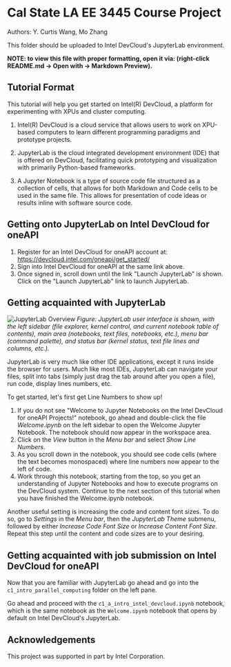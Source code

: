 # Cal State LA EE 3445 Course Project

Authors: Y. Curtis Wang, Mo Zhang

This folder should be uploaded to Intel DevCloud's JupyterLab environment.

**NOTE: to view this file with proper formatting, open it via: (right-click README.md -> Open with -> Markdown Preview).**

## Tutorial Format

This tutorial will help you get started on Intel(R) DevCloud, a platform for experimenting with XPUs and cluster computing.

1. Intel(R) DevCloud is a cloud service that allows users to work on XPU-based computers to learn different programming paradigms and prototype projects.

2. JupyterLab is the cloud integrated development environment (IDE) that is offered on DevCloud, facilitating quick prototyping and visualization with primarily Python-based frameworks.

3. A Jupyter Notebook is a type of source code file structured as a collection of cells, that allows for both Markdown and Code cells to be used in the same file.  This allows for presentation of code ideas or results inline with software source code.

## Getting onto JupyterLab on Intel DevCloud for oneAPI

1. Register for an Intel DevCloud for oneAPI account at: https://devcloud.intel.com/oneapi/get_started/
2. Sign into Intel DevCloud for oneAPI at the same link above.
3. Once signed in, scroll down until the link "Launch JupyterLab" is shown.  Click on the "Launch JupyterLab" link to launch JupyterLab.

## Getting acquainted with JupyterLab

![JupyterLab Overview](./assets/jupyterlab_overview.png)
_Figure: JupyterLab user interface is shown, with the left sidebar (file explorer, kernel control, and current notebook table of contents), main area (notebooks, text files, notebooks, etc.), menu bar (command palette), and status bar (kernel status, text file lines and columns, etc.)._

JupyterLab is very much like other IDE applications, except it runs inside the browser for users.  Much like most IDEs, JupyterLab can navigate your files, split into tabs (simply just drag the tab around after you open a file), run code, display lines numbers, etc.

To get started, let's first get Line Numbers to show up! 

1. If you do not see "Welcome to Jupyter Notebooks on the Intel DevCloud for oneAPI Projects!" notebook, go ahead and double-click the file *Welcome.ipynb* on the left sidebar to open the Welcome Jupyter Notebook.  The notebook should now appear in the workspace area.
2. Click on the *View* button in the *Menu bar* and select *Show Line Numbers*.
3. As you scroll down in the notebook, you should see code cells (where the text becomes monospaced) where line numbers now appear to the left of code.
4. Work through this notebook, starting from the top, so you get an understanding of Jupyter Notebooks and how to execute programs on the DevCloud system.  Continue to the next section of this tutorial when you have finished the Welcome.ipynb notebook.

Another useful setting is increasing the code and content font sizes.  To do so, go to *Settings* in the *Menu bar*, then the *JupyterLab Theme* submenu, followed by either *Increase Code Font Size* or *Increase Content Font Size*.  Repeat this step until the content and code sizes are to your desiring.

## Getting acquainted with job submission on Intel DevCloud for oneAPI

Now that you are familiar with JupyterLab go ahead and go into the `c1_intro_parallel_computing` folder on the left pane.

Go ahead and proceed with the `c1_a_intro_intel_devcloud.ipynb` notebook, which
is the same notebook as the `Welcome.ipynb` notebook that opens by default on Intel DevCloud's JupyterLab.

## Acknowledgements

This project was supported in part by Intel Corporation.
